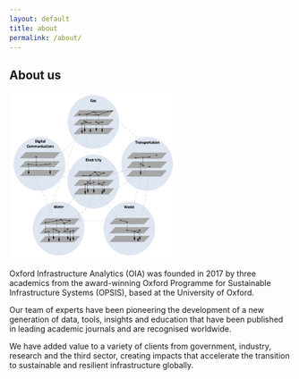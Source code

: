 ```yaml
---
layout: default
title: about
permalink: /about/
---
```


## About us
 
<img src="assets/img/sys_of_sys.png" alt="Infrastructure System of Systems" width="300" height="300">

Oxford Infrastructure Analytics (OIA) was founded in 2017 by three academics
from the award-winning Oxford Programme for Sustainable Infrastructure
Systems (OPSIS), based at the University of Oxford.

Our team of experts have been pioneering the development of a new generation
of data, tools, insights and education that have been published in leading
academic journals and are recognised worldwide.

We have added value to a variety of clients from government, industry,
research and the third sector, creating impacts that accelerate the
transition to sustainable and resilient infrastructure globally. 


<!--
## Analytical capabilities

Oxford Infrastructure Analytics has developed a unique set of capabilities for
geospatial analysis of the location, performance and vulnerability of
infrastructure networks.

We achieve this based on in-house and open source tools
and datasets which include:

- Exploiting heterogeneous datasets to construct infrastructure network models;
- Integration of hazard datasets, from natural hazards (including the effects of
  climate change) and security threats;
- Algorithms for analysing the criticality and propagation of infrastructure
  failures through networks;
- Evaluation of the business interruption from network failure, including
  transport rerouting and business downtime;
- Analysis of the wider economic impacts of infrastructure disruption;
- Prioritisation and sequencing of investments to enhance infrastructure network
  resilience.

## Experience and Impacts

Oxford Infrastructure Analytics and its staff have coordinated and contributed
towards a variety of complex studies in various countries and contexts globally.

Our team has been responsible for:

- national-scale climate-change infrastructure risk assessment for China;
- a national-model of interdependent infrastructure in New Zealand for disaster preparedness and proactive resilience building;
- modelling to help prioritize infrastructure adaptation decisions in the coastal zone in Bangladesh;
- infrastructure risk and resilience assessment for the occupied Palestinian
  territories;
- national infrastructure assessment and climate risk assessment for the
  Government of Curaçao and UNOPS;
- flood risk analysis for the United Republic of Tanzania, providing a detailed
  understanding of flood risks to the national multi-modal transport network at
  present and the future

## Our Clients

We work with a variety of clients from government, industry, research and the
third sector. So far, our clients include the Corridors for Growth Multi-donor
Trust Fund, the World Bank, UNOPS, UK Aid, and the UK Environment Agency.
-->
